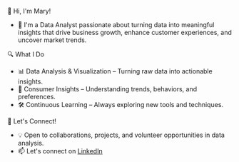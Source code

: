 👋 Hi, I'm Mary!
- 🙂 I'm a Data Analyst passionate about turning data into meaningful insights that drive business growth, enhance customer experiences, and uncover market trends.

🔍 What I Do

- 📊 Data Analysis & Visualization – Turning raw data into actionable insights.
- 🤖 Consumer Insights – Understanding trends, behaviors, and preferences.
- 🛠 Continuous Learning – Always exploring new tools and techniques.

🚀 Let's Connect!

- 💡 Open to collaborations, projects, and volunteer opportunities in data analysis.
- 📫 Let's connect on [LinkedIn](https://www.linkedin.com/in/komolafe-mary)




<!---
TheMaryK/TheMaryK is a ✨ special ✨ repository because its `README.md` (this file) appears on your GitHub profile.
You can click the Preview link to take a look at your changes.
--->

